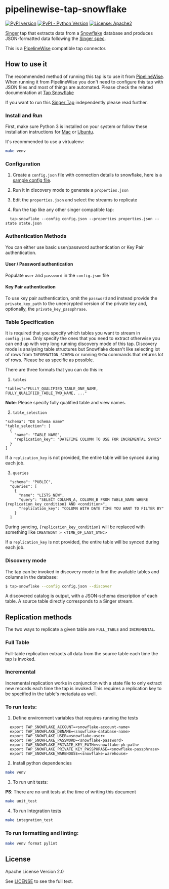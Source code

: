 # pipelinewise-tap-snowflake

[![PyPI version](https://badge.fury.io/py/pipelinewise-tap-snowflake.svg)](https://badge.fury.io/py/pipelinewise-tap-snowflake)
[![PyPI - Python Version](https://img.shields.io/pypi/pyversions/pipelinewise-tap-snowflake.svg)](https://pypi.org/project/pipelinewise-tap-snowflake/)
[![License: Apache2](https://img.shields.io/badge/License-Apache2-yellow.svg)](https://opensource.org/licenses/Apache-2.0)

[Singer](https://www.singer.io/) tap that extracts data from a [Snowflake](https://www.snowflake.com/) database and produces JSON-formatted data following the [Singer spec](https://github.com/singer-io/getting-started/blob/master/docs/SPEC.md).

This is a [PipelineWise](https://transferwise.github.io/pipelinewise) compatible tap connector.

## How to use it

The recommended method of running this tap is to use it from [PipelineWise](https://transferwise.github.io/pipelinewise). When running it from PipelineWise you don't need to configure this tap with JSON files and most of things are automated. Please check the related documentation at [Tap Snowflake](https://transferwise.github.io/pipelinewise/connectors/taps/snowflake.html)

If you want to run this [Singer Tap](https://singer.io) independently please read further.

### Install and Run

First, make sure Python 3 is installed on your system or follow these
installation instructions for [Mac](http://docs.python-guide.org/en/latest/starting/install3/osx/) or
[Ubuntu](https://www.digitalocean.com/community/tutorials/how-to-install-python-3-and-set-up-a-local-programming-environment-on-ubuntu-16-04).

It's recommended to use a virtualenv:

```bash
make venv
```

### Configuration

1. Create a `config.json` file with connection details to snowflake, here is a [sample config file](./config_sample.json).

2. Run it in discovery mode to generate a `properties.json`

3. Edit the `properties.json` and select the streams to replicate

4. Run the tap like any other singer compatible tap:

```
  tap-snowflake --config config.json --properties properties.json --state state.json
```

### Authentication Methods

You can either use basic user/password authentication or Key Pair authentication.

#### User / Password authentication

Populate `user` and `password` in the `config.json` file

#### Key Pair authentication

To use key pair authentication, omit the `password` and instead provide the `private_key_path` to the unencrypted version of the private key and, optionally, the `private_key_passphrase`.

### Table Specification

It is required that you specify which tables you want to stream in `config.json`. Only specify the ones that you need to extract otherwise you can end up with very long running discovery mode of this tap. Discovery mode is analysing table structures but Snowflake doesn't like selecting lot of rows from `INFORMATION_SCHEMA` or running `SHOW` commands that returns lot of rows. Please be as specific as possible.

There are three formats that you can do this in:

1. `tables`

```
"tables"="FULLY_QUALIFIED_TABLE_ONE_NAME, FULLY_QUALIFIED_TABLE_TWO_NAME, ..."
```

**Note**: Please specify fully qualified table and view names.

2. `table_selection`

```
"schema": "DB Schema name"
"table_selection": [
  {
    "name": "TABLE NAME",
    "replication_key": "DATETIME COLUMN TO USE FOR INCREMENTAL SYNCS"
  }
]
```

If a `replication_key` is not provided, the entire table will be synced during each job.

3. `queries`

```
  "schema": "PUBLIC",
  "queries": [
    {
      "name": "LISTS_NEW",
      "query": "SELECT COLUMN_A, COLUMN_B FROM TABLE_NAME WHERE {replication_key_condition} AND <condition>",
      "replication_key": "COLUMN WITH DATE TIME YOU WANT TO FILTER BY"
    }
  ]
```

During syncing, `{replication_key_condition}` will be replaced with something like `CREATEDAT > <TIME_OF_LAST_SYNC>`

If a `replication_key` is not provided, the entire table will be synced during each job.

### Discovery mode

The tap can be invoked in discovery mode to find the available tables and
columns in the database:

```bash
$ tap-snowflake --config config.json --discover
```

A discovered catalog is output, with a JSON-schema description of each table. A
source table directly corresponds to a Singer stream.

## Replication methods

The two ways to replicate a given table are `FULL_TABLE` and `INCREMENTAL`.

### Full Table

Full-table replication extracts all data from the source table each time the tap is invoked.

### Incremental

Incremental replication works in conjunction with a state file to only extract new records each time the tap is invoked. This requires a replication key to be
specified in the table's metadata as well.

### To run tests:

1. Define environment variables that requires running the tests

```
  export TAP_SNOWFLAKE_ACCOUNT=<snowflake-account-name>
  export TAP_SNOWFLAKE_DBNAME=<snowflake-database-name>
  export TAP_SNOWFLAKE_USER=<snowflake-user>
  export TAP_SNOWFLAKE_PASSWORD=<snowflake-password>
  export TAP_SNOWFLAKE_PRIVATE_KEY_PATH=<snowflake-pk-path>
  export TAP_SNOWFLAKE_PRIVATE_KEY_PASSPHRASE=<snowflake-passphrase>
  export TAP_SNOWFLAKE_WAREHOUSE=<snowflake-warehouse>
```

2. Install python dependencies

```bash
make venv
```

3. To run unit tests:

**PS**: There are no unit tests at the time of writing this document

```bash
make unit_test
```

4. To run Integration tests

```bash
make integration_test
```

### To run formatting and linting:

```bash
make venv format pylint
```

## License

Apache License Version 2.0

See [LICENSE](LICENSE) to see the full text.
